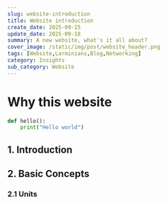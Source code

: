 ```yaml
---
slug: website-introduction
title: Website introduction
create_date: 2025-09-15
update_date: 2025-09-18
summary: A new website, what's it all about?
cover_image: /static/img/post/website_header.png
tags: [Website,Larminians,Blog,Networking]
category: Insights
sub_category: Website
---
```



# Why this website

```python
def hello():
    print("Hello world")
```

## **1. Introduction**

 

## **2. Basic Concepts**

  

### **2.1 Units**


